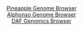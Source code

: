 <div id="Pineapple_Genome_Browser" align="center">
  <a href="https://igv.org/app/?sessionURL=blob:zZJda9swFIb_i6BlA8eW7fgTynDSNuuypG0SNySlGMWWHTFbciXZThry36eVjd2s0FxsDASWD0fyex4_B9BiLgijIASWbjq6aQINiC3r5qiqSzxFFRYgzFEpsAY4zjHHNMUgPIAcCYni2Vd1citlLULDILLuVYgWTBe2jir0wijqhJ6yyhiyskQbxpFkXBgDjlpmkKLtdXiD6lpX37Z1x8iQRAYq6y2jghk1pkXSqfuSX6WkwJRVOKmaUpLXAInKozJmeo4.Rct5lKZYiDHe32QX0fgmerCv4vXIHa7j28_L2F2ez0lBkWw4vri.LUbBzLssp_RqnPqLuxFaLqKHYd_0z.zL86tdTTgWF6Zn.rYX2IGjwBCa4d3_NLNa5MS5A2hiJ5625uTMup6vi9tsjBdpt_OieAT_OLkLjhooWdooE0C65V5oQs2GruZYbu_H1vQ1CAPFhzMCwscnDUiO0m.q_fEA5L5WvgCBn5tXdTTAeIY5CHsBhJ4ZBJbT9_owCMyjdgANL_8e3Ot4FnjQiizLTXJSSiVzlghaCx1RqrdprhcvJ9Ic.mfWYDyBiqW7jhXSwWbcb6bquVt_uXdnE__.DaYaUBFef6Qa.D3J_ol_7wmiy82p0g1Wq5sZ8e8UpufJqm1XatNvHha.gOvBqHsT0Wl4csYrJFW_qqjXn.a1iBNEpSq0RJANKYncLxVJ1oHQtGwlMEhZyZSRgBebD1CDmunAj79FtY9Px.8-">Pineapple Genome Browser</a>
</div>
<div id="Alphonso_Genome_Browser" align="center">
  <a href="https://igv.org/app/?sessionURL=blob:zZJda9swGIX_i2BlA8eW7DqODWW4n0s_0i7BzZJSjGzLjjJZciTlyyH_fWrZ2M0KzcXGQBfSyyu95xw9O7AiUlHBQQRcG_k2QsACaibWI1w3jAxwTRSISswUsYAkJZGE5wREO1BipXEyvDU3Z1o3KnIcqptOjXklbOXZuMat4Hit7FzUzplgDGdCYi2kck4lXgmHVqvOmmS4aWwz27N9p8AaO5g1M8GVcBrCq3Rt3kt_ldKKcFGTtF4yTV8FpEaP0VjYJf4cj0dxnhOlbsi2X5zEN_340btIplfds2ly_2WcdMdHI1pxrJeSnFzfafFAltWwDS_FPGn9hi1kcKVPN_0P3vnRxaahkqgTFKCeF4ReLzTBUF6Qzf_k2Sx6oO_F5k65X5tHevotjmfXOKwnModZda_Wb_jeW4CJfGk4APlMBhGClge7lu92Oy9b1LMgfElHCgqip2cLaInz76b9aQf0tjG0AEUWy1dwLCBkQSSIOiGEAQpD1z8OjmEYor21A0vJ_l60l8kwDKAbu243LSnTBuUiVbxRNubcXuWlXbUHZtnq7AHPCzad..4CJi1CshhctXDSj_.UZQiNfzP69fuM0fco.ifUvUeIrbNDUaPnc28yHRS9mXu.jSXlSk.m4YVGSL0Zz2HRlELWWJt.UzHHn7StsKSYa1NYUUUzyqjejk2KYg0i5HoGWpALJgyFQFbZR2hBC_nw0284vf3z_gc-">Alphonso Genome Browser</a>
</div>


<div id="DAF_Genomics_Browser" align="center">
  <a href="https://igv.org/app/?sessionURL=blob:tZF_a5tAGMffy8H6lxpPjUYhDLdmSdcmGbE2oaWEJ_oYJeq5uzNpGvLed9iOwUYZgw7ujjueH9_vPZ8T2SMXBatJQCyD9g1KiUZEzg4RVE2JM6hQkCCDUqBGOGbIsU6QBCeSgZAQL25UZS5lI4JeL4VM32LNqiIRhrANaHTBWpmjStUtAyp4ZjUchJGwSiVL6EHZ5KwWrAdJgkLoZq_Bers.gDp.xtZdS1xXbSmLTnWtTChjqZGBclvUKT79xch_UFar.Bguo7Crv8bjVToMr6_CO3sU34_dz_fxfLKM3eVFVGxrkC3H4ScYjxfH.WS28WaRl1lufrvJR_Pt8376wb68GD01BUcxpB4d2J5v0wE5a6RkSasQkCTnNKCO5lkDzXIc_fVq9101A84KEjw8akRySHYq_eFE5LFRoIjA723HTCOMp8hJoPum6VHft_qO55i.T8_aibS8fGeSX.KF75lWaFmusYFK6WdF2Y1PCf0ZfC.Mv3VW.18xXS6Pkkbj3dfpPlxRsTPTdrJa3U2_WewNTBp581sZ4xVIFXp5vkKBUqlVWMtfVOzz4_kH">DAF Genomics Browser</a>
</div>
